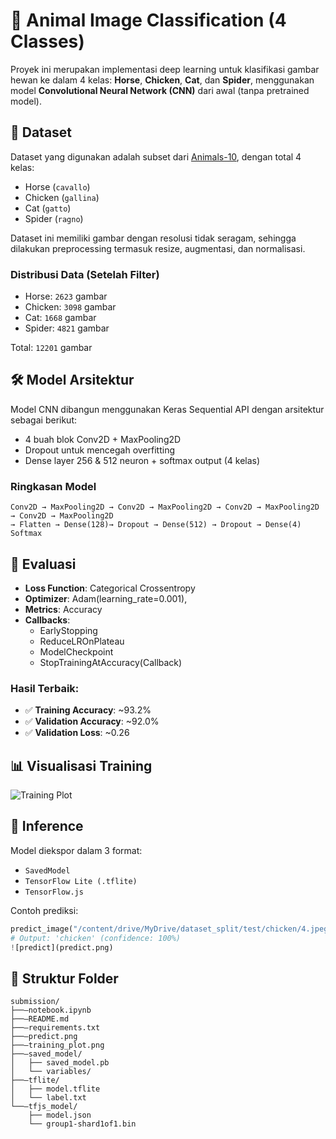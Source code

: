 # 🧠 Animal Image Classification (4 Classes)

Proyek ini merupakan implementasi deep learning untuk klasifikasi gambar hewan ke dalam 4 kelas: **Horse**, **Chicken**, **Cat**, dan **Spider**, menggunakan model **Convolutional Neural Network (CNN)** dari awal (tanpa pretrained model).

## 📁 Dataset
Dataset yang digunakan adalah subset dari [Animals-10](https://www.kaggle.com/datasets/alessiocorrado99/animals10), dengan total 4 kelas:
- Horse (`cavallo`)
- Chicken (`gallina`)
- Cat (`gatto`)
- Spider (`ragno`)

Dataset ini memiliki gambar dengan resolusi tidak seragam, sehingga dilakukan preprocessing termasuk resize, augmentasi, dan normalisasi.

### Distribusi Data (Setelah Filter)
- Horse: `2623` gambar
- Chicken: `3098` gambar
- Cat: `1668` gambar
- Spider: `4821` gambar


Total: `12201` gambar

## 🛠️ Model Arsitektur
Model CNN dibangun menggunakan Keras Sequential API dengan arsitektur sebagai berikut:

- 4 buah blok Conv2D + MaxPooling2D
- Dropout untuk mencegah overfitting
- Dense layer 256 & 512 neuron + softmax output (4 kelas)

### Ringkasan Model
```
Conv2D → MaxPooling2D → Conv2D → MaxPooling2D → Conv2D → MaxPooling2D → Conv2D → MaxPooling2D  
→ Flatten → Dense(128)→ Dropout → Dense(512) → Dropout → Dense(4) Softmax
```

## 🧪 Evaluasi
- **Loss Function**: Categorical Crossentropy
- **Optimizer**: Adam(learning_rate=0.001),
- **Metrics**: Accuracy
- **Callbacks**:
  - EarlyStopping
  - ReduceLROnPlateau
  - ModelCheckpoint
  - StopTrainingAtAccuracy(Callback)

### Hasil Terbaik:
- ✅ **Training Accuracy**: ~93.2%
- ✅ **Validation Accuracy**: ~92.0%
- ✅ **Validation Loss**: ~0.26

## 📊 Visualisasi Training
![Training Plot](training_plot.png)

## 🧠 Inference
Model diekspor dalam 3 format:
- `SavedModel`
- `TensorFlow Lite (.tflite)`
- `TensorFlow.js`

Contoh prediksi:
```python
predict_image("/content/drive/MyDrive/dataset_split/test/chicken/4.jpeg")
# Output: 'chicken' (confidence: 100%)
![predict](predict.png)
```

## 📁 Struktur Folder
```
submission/
├──—notebook.ipynb
├──—README.md
├──—requirements.txt
├──—predict.png
├──—training_plot.png
├──—saved_model/
│   ├── saved_model.pb
│   └── variables/
├──—tflite/
│   ├── model.tflite
│   └── label.txt
└──—tfjs_model/
    ├── model.json
    └── group1-shard1of1.bin
```




